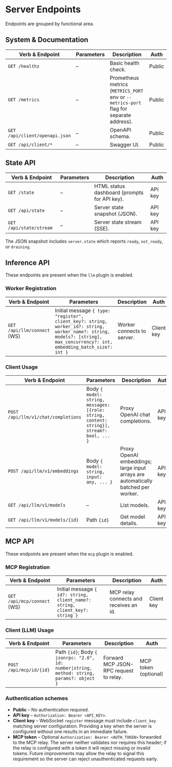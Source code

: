 # Server Endpoints

Endpoints are grouped by functional area.

## System & Documentation

| Verb & Endpoint | Parameters | Description | Auth |
| --- | --- | --- | --- |
| `GET /healthz` | – | Basic health check. | Public |
| `GET /metrics` | – | Prometheus metrics (`METRICS_PORT` env or `--metrics-port` flag for separate address). | Public |
| `GET /api/client/openapi.json` | – | OpenAPI schema. | Public |
| `GET /api/client/*` | – | Swagger UI. | Public |

## State API

| Verb & Endpoint | Parameters | Description | Auth |
| --- | --- | --- | --- |
| `GET /state` | – | HTML status dashboard (prompts for API key). | API key |
| `GET /api/state` | – | Server state snapshot (JSON). | API key |
| `GET /api/state/stream` | – | Server state stream (SSE). | API key |

The JSON snapshot includes `server.state` which reports `ready`, `not_ready`, or `draining`.

## Inference API

These endpoints are present when the `llm` plugin is enabled.

### Worker Registration

| Verb & Endpoint | Parameters | Description | Auth |
| --- | --- | --- | --- |
| `GET /api/llm/connect` (WS) | Initial message `{ type: "register", client_key?: string, worker_id?: string, worker_name?: string, models?: [string], max_concurrency?: int, embedding_batch_size?: int }` | Worker connects to server. | Client key |

### Client Usage

| Verb & Endpoint | Parameters | Description | Auth |
| --- | --- | --- | --- |
| `POST /api/llm/v1/chat/completions` | Body `{ model: string, messages: [{role: string, content: string}], stream?: bool, ... }` | Proxy OpenAI chat completions. | API key |
| `POST /api/llm/v1/embeddings` | Body `{ model: string, input: any, ... }` | Proxy OpenAI embeddings; large input arrays are automatically batched per worker. | API key |
| `GET /api/llm/v1/models` | – | List models. | API key |
| `GET /api/llm/v1/models/{id}` | Path `{id}` | Get model details. | API key |

## MCP API

These endpoints are present when the `mcp` plugin is enabled.

### MCP Registration

| Verb & Endpoint | Parameters | Description | Auth |
| --- | --- | --- | --- |
| `GET /api/mcp/connect` (WS) | Initial message `{ id?: string, client_name?: string, client_key?: string }` | MCP relay connects and receives an id. | Client key |

### Client (LLM) Usage

| Verb & Endpoint | Parameters | Description | Auth |
| --- | --- | --- | --- |
| `POST /api/mcp/id/{id}` | Path `{id}`; Body `{ jsonrpc: "2.0", id: number\|string, method: string, params?: object }` | Forward MCP JSON-RPC request to relay. | MCP token (optional) |

### Authentication schemes
- **Public** – No authentication required.
- **API key** – `Authorization: Bearer <API_KEY>`.
- **Client key** – WebSocket `register` message must include `client_key` matching server configuration. Providing a key when the server is configured without one results in an immediate failure.
- **MCP token** – Optional `Authorization: Bearer <AUTH_TOKEN>` forwarded to the MCP relay. The server neither validates nor requires this header; if the relay is configured with a token it will reject missing or invalid tokens. Future improvements may allow the relay to signal this requirement so the server can reject unauthenticated requests early.

